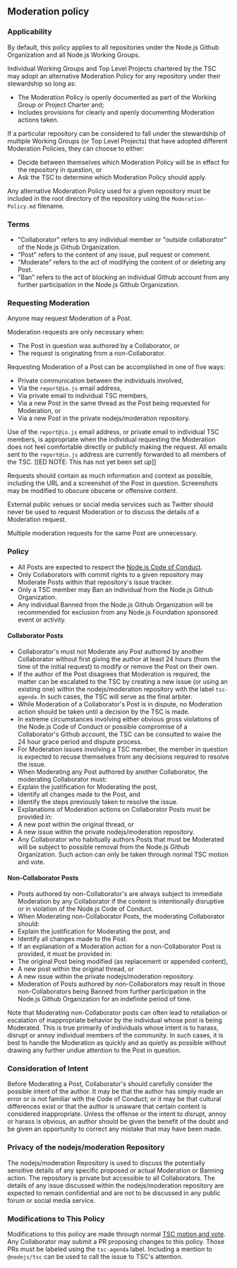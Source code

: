 ## Moderation policy

### Applicability

By default, this policy applies to all repositories under the Node.js Github Organization and all Node.js Working Groups.

Individual Working Groups and Top Level Projects chartered by the TSC may adopt an alternative Moderation Policy for any repository under their stewardship so long as:
* The Moderation Policy is openly documented as part of the Working Group or Project Charter and;
* Includes provisions for clearly and openly documenting Moderation actions taken.

If a particular repository can be considered to fall under the stewardship of multiple Working Groups (or Top Level Projects) that have adopted different Moderation Policies, they can choose to either:
* Decide between themselves which Moderation Policy will be in effect for the repository in question, or
* Ask the TSC to determine which Moderation Policy should apply.

Any alternative Moderation Policy used for a given repository must be included in the root directory of the repository using the `Moderation-Policy.md` filename.

### Terms

* "Collaborator" refers to any individual member or "outside collaborator" of the Node.js Github Organization.
* "Post" refers to the content of any issue, pull request or comment.
* "Moderate" refers to the act of modifying the content of or deleting any Post.
* "Ban" refers to the act of blocking an individual Github account from any further participation in the Node.js Github Organization.

### Requesting Moderation

Anyone may request Moderation of a Post.

Moderation requests are only necessary when:
 
* The Post in question was authored by a Collaborator, or
* The request is originating from a non-Collaborator.

Requesting Moderation of a Post can be accomplished in one of five ways:

* Private communication between the individuals involved,
* Via the `report@io.js` email address,
* Via private email to individual TSC members,
* Via a new Post in the same thread as the Post being requested for Moderation, or
* Via a new Post in the private nodejs/moderation repository.

Use of the `report@io.js` email address, or private email to individual TSC members, is appropriate when the individual requesting the Moderation does not feel comfortable directly or publicly making the request. All emails sent to the `report@io.js` address are currently forwarded to all members of the TSC. [[ED NOTE: This has not yet been set up]]

Requests should contain as much information and context as possible, including the URL and a screenshot of the Post in question. Screenshots may be modified to obscure obscene or offensive content.

External public venues or social media services such as Twitter should never be used to request Moderation or to discuss the details of a Moderation request.

Multiple moderation requests for the same Post are unnecessary.

### Policy

* All Posts are expected to respect the [Node.js Code of Conduct](https://github.com/nodejs/node/blob/master/CODE_OF_CONDUCT.md).
* Only Collaborators with commit rights to a given repository may Moderate Posts within that repository's issue tracker.
* Only a TSC member may Ban an individual from the Node.js Github Organization.
* Any individual Banned from the Node.js Github Organization will be recommended for exclusion from any Node.js Foundation sponsored event or activity.

#### Collaborator Posts

* Collaborator's must not Moderate any Post authored by another Collaborator without first giving the author at least 24 hours (from the time of the initial request) to modify or remove the Post on their own.
* If the author of the Post disagrees that Moderation is required, the matter can be escalated to the TSC by creating a new issue (or using an existing one) within the nodejs/moderation repository with the label `tsc-agenda`. In such cases, the TSC will serve as the final arbiter.
* While Moderation of a Collaborator's Post is in dispute, no Moderation action should be taken until a decision by the TSC is made.
* In extreme circumstances involving either obvious gross violations of the Node.js Code of Conduct or possible compromise of a Collaborator's Github account, the TSC can be consulted to waive the 24 hour grace period and dispute process.
* For Moderation issues involving a TSC member, the member in question is expected to recuse themselves from any decisions required to resolve the issue.
* When Moderating any Post authored by another Collaborator, the moderating Collaborator must:
 * Explain the justification for Moderating the post,
 * Identify all changes made to the Post, and
 * Identify the steps previously taken to resolve the issue.
* Explanations of Moderation actions on Collaborator Posts must be provided in:
 * A new post within the original thread, or
 * A new issue within the private nodejs/moderation repository.
* Any Collaborator who habitually authors Posts that must be Moderated will be subject to possible removal from the Node.js Github Organization. Such action can only be taken through normal TSC motion and vote.

#### Non-Collaborator Posts

* Posts authored by non-Collaborator's are always subject to immediate Moderation by any Collaborator if the content is intentionally disruptive or in violation of the Node.js Code of Conduct.
* When Moderating non-Collaborator Posts, the moderating Collaborator should:
 * Explain the justification for Moderating the post, and
 * Identify all changes made to the Post.
* If an explanation of a Moderation action for a non-Collaborator Post is provided, it must be provided in:
 * The original Post being modified (as replacement or appended content),
 * A new post within the original thread, or
 * A new issue within the private nodejs/moderation repository.
* Moderation of Posts authored by non-Collaborators may result in those non-Collaborators being Banned from further participation in the Node.js Github Organization for an indefinite period of time.

Note that Moderating non-Collaborator posts can often lead to retaliation or escalation of inappropriate behavior by the individual whose post is being Moderated. This is true primarily of individuals whose intent is to harass, disrupt or annoy individual members of the community. In such cases, it is best to handle the Moderation as quickly and as quietly as possible without drawing any further undue attention to the Post in question.

### Consideration of Intent

Before Moderating a Post, Collaborator's should carefully consider the possible intent of the author. It may be that the author has simply made an error or is not familiar with the Code of Conduct; or it may be that cultural differences exist or that the author is unaware that certain content is considered inappropriate. Unless the offense or the intent to disrupt, annoy or harass is obvious, an author should be given the benefit of the doubt and be given an opportunity to correct any mistake that may have been made.

### Privacy of the nodejs/moderation Repository

The nodejs/moderation Repository is used to discuss the potentially sensitive details of any specific proposed or actual Moderation or Banning action. The repository is private but accessible to all Collaborators. The details of any issue discussed within the nodejs/moderation repository are expected to remain confidential and are not to be discussed in any public forum or social media service.

### Modifications to This Policy

Modifications to this policy are made through normal [TSC motion and vote](https://github.com/nodejs/TSC/blob/master/TSC-Charter.md#section-8-voting). Any Collaborator may submit a PR proposing changes to this policy. Those PRs must be labeled using the `tsc-agenda` label. Including a mention to `@nodejs/tsc` can be used to call the issue to TSC's attention.
